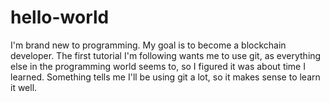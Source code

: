 # hello-world

I'm brand new to programming. My goal is to become a blockchain developer. The first tutorial I'm following wants me to use git, as everything else in the programming world seems to, so I figured it was about time I learned. Something tells me I'll be using git a lot, so it makes sense to learn it well.
